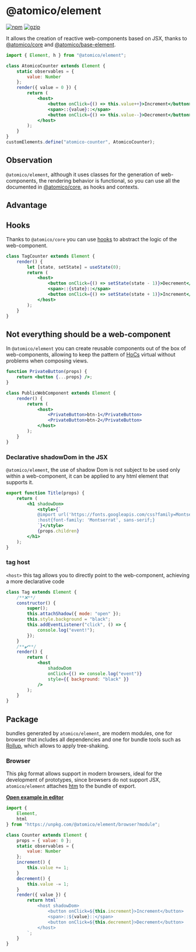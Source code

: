 # @atomico/element

[![npm](https://badgen.net/npm/v/@atomico/element)](http://npmjs.com/@atomico/element)
[![gzip](https://badgen.net/bundlephobia/minzip/@atomico/element)](https://bundlephobia.com/result?p=@atomico/element)

It allows the creation of reactive web-components based on JSX, thanks to [@atomico/core](https://github.com/atomicojs/core) and [@atomico/base-element](https://github.com/atomicojs/base-element).

```jsx
import { Element, h } from "@atomico/element";

class AtomicoCounter extends Element {
	static observables = {
		value: Number
	};
	render({ value = 0 }) {
		return (
			<host>
				<button onClick={() => this.value++}>Increment</button>
				<span>::{value}::</span>
				<button onClick={() => this.value--}>Decrement</button>
			</host>
		);
	}
}
customElements.define("atomico-counter", AtomicoCounter);
```

## Observation

`@atomico/element`, although it uses classes for the generation of web-components, the rendering behavior is functional, so you can use all the documented in [@atomico/core](https://github.com/atomicojs/core), as hooks and contexts.

## Advantage

## Hooks

Thanks to `@atomico/core` you can use [hooks](https://github.com/atomicojs/core#hooks) to abstract the logic of the web-component.

```jsx
class TagCounter extends Element {
	render() {
		let [state, setState] = useState(0);
		return (
			<host>
				<button onClick={() => setState(state - 1)}>Decrement</button>
				<span>::{state}::</span>
				<button onClick={() => setState(state + 1)}>Increment</button>
			</host>
		);
	}
}
```

## Not everything should be a web-component

In `@atomico/element` you can create reusable components out of the box of web-components, allowing to keep the pattern of [HoCs](https://reactjs.org/docs/higher-order-components.html) virtual without problems when composing views.

```jsx
function PrivateButton(props) {
	return <button {...props} />;
}

class PublicWebComponent extends Element {
	render() {
		return (
			<host>
				<PrivateButton>btn-1</PrivateButton>
				<PrivateButton>btn-2</PrivateButton>
			</host>
		);
	}
}
```

### Declarative shadowDom in the JSX

`@atomico/element`, the use of shadow Dom is not subject to be used only within a web-component, it can be applied to any html element that supports it.

```jsx
export function Title(props) {
	return (
		<h1 shadowDom>
			<style>{`
			@import url('https://fonts.googleapis.com/css?family=Montserrat');
			:host{font-family: 'Montserrat', sans-serif;}
			`}</style>
			{props.children}
		</h1>
	);
}
```

### tag host

`<host>` this tag allows you to directly point to the web-component, achieving a more declarative code

```jsx
class Tag extends Element {
	/**❌**/
	constructor() {
		super();
		this.attachShadow({ mode: "open" });
		this.style.background = "black";
		this.addEventListener("click", () => {
			console.log("event!");
		});
	}
	/**✔️**/
	render() {
		return (
			<host
				shadowDom
				onClick={() => console.log("event")}
				style={{ background: "black" }}
			/>
		);
	}
}
```

## Package

bundles generated by `atomico/element`, are modern modules, one for browser that includes all dependencies and one for bundle tools such as [Rollup](https://rollupjs.org), which allows to apply tree-shaking.

### Browser

This pkg format allows support in modern browsers, ideal for the development of prototypes, since browsers do not support JSX, `atomico/element` attaches [htm](https://github.com/developit/htm) to the bundle of export.

[**Open example in editor**](https://stackblitz.com/edit/atomico-element?file=index.js)

```js
import {
	Element,
	html
} from "https://unpkg.com/@atomico/element/browser?module";

class Counter extends Element {
	props = { value: 0 };
	static observables = {
		value: Number
	};
	increment() {
		this.value += 1;
	}
	decrement() {
		this.value -= 1;
	}
	render({ value }) {
		return html`
			<host shadowDom>
				<button onClick=${this.increment}>Increment</button>
				<span>::${value}::</span>
				<button onClick=${this.decrement}>Decrement</button>
			</host>
		`;
	}
}
```
